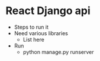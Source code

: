 # React Django api

- Steps to run it
- Need various libraries
	- List here
- Run
	- python manage.py runserver
